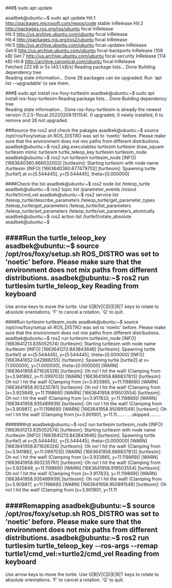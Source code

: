 ###$ sudo apt update

asadbek@ubuntu:~$ sudo apt update
Hit:1 http://packages.microsoft.com/repos/code stable InRelease
Hit:2 http://packages.ros.org/ros/ubuntu focal InRelease                        
Hit:3 http://us.archive.ubuntu.com/ubuntu focal InRelease                       
Hit:4 http://packages.ros.org/ros2/ubuntu focal InRelease                       
Hit:5 http://us.archive.ubuntu.com/ubuntu focal-updates InRelease               
Get:6 http://us.archive.ubuntu.com/ubuntu focal-backports InRelease [108 kB]
Get:7 http://us.archive.ubuntu.com/ubuntu focal-security InRelease [114 kB]
Hit:8 http://archive.canonical.com/ubuntu focal InRelease                
Fetched 222 kB in 5s (43.1 kB/s)
Reading package lists... Done
Building dependency tree       
Reading state information... Done
26 packages can be upgraded. Run 'apt list --upgradable' to see them.


###$ sudo apt install ros-foxy-turtlesim
asadbek@ubuntu:~$ sudo apt install ros-foxy-turtlesim
Reading package lists... Done
Building dependency tree       
Reading state information... Done
ros-foxy-turtlesim is already the newest version (1.2.5-1focal.20220209.151154).
0 upgraded, 0 newly installed, 0 to remove and 26 not upgraded.


###source the ros2 and check the pakages
asadbek@ubuntu:~$ source /opt/ros/foxy/setup.sh
ROS_DISTRO was set to 'noetic' before. Please make sure that the environment does not mix paths from different distributions.
asadbek@ubuntu:~$ ros2 pkg executables turtlesim
turtlesim draw_square
turtlesim mimic
turtlesim turtle_teleop_key
turtlesim turtlesim_node
asadbek@ubuntu:~$ ros2 run turtlesim turtlesim_node
[INFO] [1663640360.666032002] [turtlesim]: Starting turtlesim with node name /turtlesim
[INFO] [1663640360.677479702] [turtlesim]: Spawning turtle [turtle1] at x=[5.544445], y=[5.544445], theta=[0.000000]


####Check the list
asadbek@ubuntu:~$ ros2 node list
/teleop_turtle
asadbek@ubuntu:~$ ros2 topic list
/parameter_events
/rosout
/turtle1/cmd_vel
asadbek@ubuntu:~$ ros2 service list
/teleop_turtle/describe_parameters
/teleop_turtle/get_parameter_types
/teleop_turtle/get_parameters
/teleop_turtle/list_parameters
/teleop_turtle/set_parameters
/teleop_turtle/set_parameters_atomically
asadbek@ubuntu:~$ ros2 action list
/turtle1/rotate_absolute
asadbek@ubuntu:~$ 


####Run the turtle_teleop_key
asadbek@ubuntu:~$ source /opt/ros/foxy/setup.sh
ROS_DISTRO was set to 'noetic' before. Please make sure that the environment does not mix paths from different distributions.
asadbek@ubuntu:~$ ros2 run turtlesim turtle_teleop_key
Reading from keyboard
---------------------------
Use arrow keys to move the turtle.
Use G|B|V|C|D|E|R|T keys to rotate to absolute orientations. 'F' to cancel a rotation.
'Q' to quit.

####Run turtlesim turtlesim_node
asadbek@ubuntu:~$ source /opt/ros/foxy/setup.sh
ROS_DISTRO was set to 'noetic' before. Please make sure that the environment does not mix paths from different distributions.
asadbek@ubuntu:~$ ros2 run turtlesim turtlesim_node
[INFO] [1663641213.835052574] [turtlesim]: Starting turtlesim with node name /turtlesim
[INFO] [1663641213.843843646] [turtlesim]: Spawning turtle [turtle1] at x=[5.544445], y=[5.544445], theta=[0.000000]
[INFO] [1663641652.042988255] [turtlesim]: Spawning turtle [turtle2] at x=[1.000000], y=[1.000000], theta=[0.000000]
[WARN] [1663641958.871626326] [turtlesim]: Oh no! I hit the wall! (Clamping from [x=3.941882, y=11.099703])
[WARN] [1663641958.886837813] [turtlesim]: Oh no! I hit the wall! (Clamping from [x=3.933865, y=11.119869])
[WARN] [1663641958.903235761] [turtlesim]: Oh no! I hit the wall! (Clamping from [x=3.925849, y=11.119869])
[WARN] [1663641958.919503554] [turtlesim]: Oh no! I hit the wall! (Clamping from [x=3.917833, y=11.119869])
[WARN] [1663641958.935489939] [turtlesim]: Oh no! I hit the wall! (Clamping from [x=3.909817, y=11.119869])
[WARN] [1663641958.950991549] [turtlesim]: Oh no! I hit the wall! (Clamping from [x=3.901801, y=11.11.......
....skipped.........

#######rqt
asadbek@ubuntu:~$ ros2 run turtlesim turtlesim_node
[INFO] [1663641213.835052574] [turtlesim]: Starting turtlesim with node name /turtlesim
[INFO] [1663641213.843843646] [turtlesim]: Spawning turtle [turtle1] at x=[5.544445], y=[5.544445], theta=[0.000000]
[WARN] [1663641958.871626326] [turtlesim]: Oh no! I hit the wall! (Clamping from [x=3.941882, y=11.099703])
[WARN] [1663641958.886837813] [turtlesim]: Oh no! I hit the wall! (Clamping from [x=3.933865, y=11.119869])
[WARN] [1663641958.903235761] [turtlesim]: Oh no! I hit the wall! (Clamping from [x=3.925849, y=11.119869])
[WARN] [1663641958.919503554] [turtlesim]: Oh no! I hit the wall! (Clamping from [x=3.917833, y=11.119869])
[WARN] [1663641958.935489939] [turtlesim]: Oh no! I hit the wall! (Clamping from [x=3.909817, y=11.119869])
[WARN] [1663641958.950991549] [turtlesim]: Oh no! I hit the wall! (Clamping from [x=3.901801, y=11.11



####Remapping
asadbek@ubuntu:~$ source /opt/ros/foxy/setup.sh
ROS_DISTRO was set to 'noetic' before. Please make sure that the environment does not mix paths from different distributions.
asadbek@ubuntu:~$ ros2 run turtlesim turtle_teleop_key --ros-args --remap turtle1/cmd_vel:=turtle2/cmd_vel
Reading from keyboard
---------------------------
Use arrow keys to move the turtle.
Use G|B|V|C|D|E|R|T keys to rotate to absolute orientations. 'F' to cancel a rotation.
'Q' to quit.


